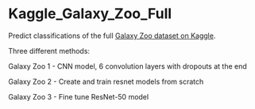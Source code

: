 # Kaggle_Galaxy_Zoo_Full
Predict classifications of the full [Galaxy Zoo dataset on Kaggle](https://www.kaggle.com/c/galaxy-zoo-the-galaxy-challenge/data). 

Three different methods:

Galaxy Zoo 1 - CNN model, 6 convolution layers with dropouts at the end

Galaxy Zoo 2 - Create and train resnet models from scratch

Galaxy Zoo 3 - Fine tune ResNet-50 model
